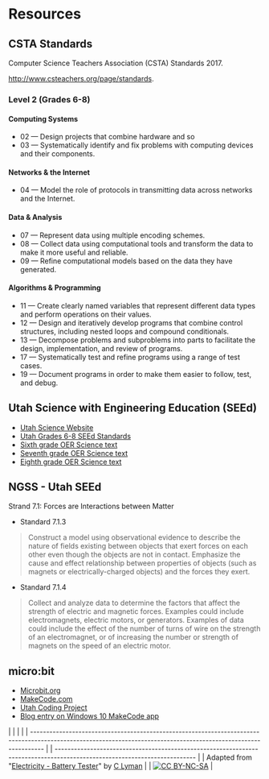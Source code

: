 # Resources

## CSTA Standards

Computer Science Teachers Association (CSTA) Standards 2017.

http://www.csteachers.org/page/standards.

### Level 2 (Grades 6-8)

#### Computing Systems

* 02 — Design projects that combine hardware and so
* 03 — Systematically identify and fix problems with computing devices and their components.

#### Networks & the Internet

* 04 — Model the role of protocols in transmitting data across networks and the Internet.

#### Data & Analysis

* 07 — Represent data using multiple encoding schemes.
* 08 — Collect data using computational tools and transform the data to make it more useful and reliable.
* 09 — Refine computational models based on the data they have generated.

#### Algorithms & Programming

* 11 — Create clearly named variables that represent different data types and perform operations on their values.
* 12 — Design and iteratively develop programs that combine control structures, including nested loops and compound conditionals.
* 13 — Decompose problems and subproblems into parts to facilitate the design, implementation, and review of programs.
* 17 — Systematically test and refine programs using a range of test cases.
* 19 — Document programs in order to make them easier to follow, test, and debug.

## Utah Science with Engineering Education (SEEd)

* [Utah Science Website](https://schools.utah.gov/curr/science)
* [Utah Grades 6-8 SEEd Standards](https://schools.utah.gov/file/265a0b53-b6a7-48fb-b253-b6a5f38ffe19)
* [Sixth grade OER Science text](https://eq.uen.org/emedia/items/dae58176-b839-4b26-87e4-09ca5ed98875/1/Grade6RS.pdf)
* [Seventh grade OER Science text](https://eq.uen.org/emedia/items/afd89ff1-054c-4ac5-a712-67f4c6029644/1/Grade7RS.pdf)
* [Eighth grade OER Science text](https://eq.uen.org/emedia/items/e5219302-32b9-4c2f-ad65-38f303da6654/1/Grade8RS.pdf)

## NGSS - Utah SEEd

Strand 7.1: Forces are Interactions between Matter

* Standard 7.1.3

> Construct a model using observational evidence to describe the nature of fields existing between objects that exert forces on each other even though the objects are not in contact. Emphasize the cause and effect relationship between properties of objects (such as magnets or electrically-charged objects) and the forces they exert.

* Standard 7.1.4

> Collect and analyze data to determine the factors that affect the strength of electric and magnetic forces. Examples could include electromagnets, electric motors, or generators. Examples of data could include the effect of the number of turns of wire on the strength of an electromagnet, or of increasing the number or strength of magnets on the speed of an electric motor.

## micro:bit

* [Microbit.org](http://microbit.org)
* [MakeCode.com](https://makecode.com)
* [Utah Coding Project](http://utahcoding.org)
* [Blog entry on Windows 10 MakeCode app](https://sites.google.com/view/utahcodingproject/blog/2018-jan-makecode-app)

  


|                                                                                                                                                                  |  |                                                                                                                           |
| ---------------------------------------------------------------------------------------------------------------------------------------------------------------- |  | ------------------------------------------------------------------------------------------------------------------------- |
| Adapted from "[Electricity - Battery Tester](https://drive.google.com/open?id=15Xry9jFsIzHHG7RpaIomLodl9pBjTiKDvtjkd227b7Y)" by [C Lyman](http://utahcoding.org) |  | [![CC BY-NC-SA](https://licensebuttons.net/l/by-nc-sa/4.0/80x15.png)](https://creativecommons.org/licenses/by-nc-sa/4.0/) |